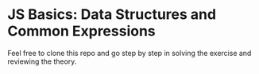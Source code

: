 # JS Basics: Data Structures and Common Expressions

Feel free to clone this repo and go step by step in solving the exercise and reviewing the theory.
